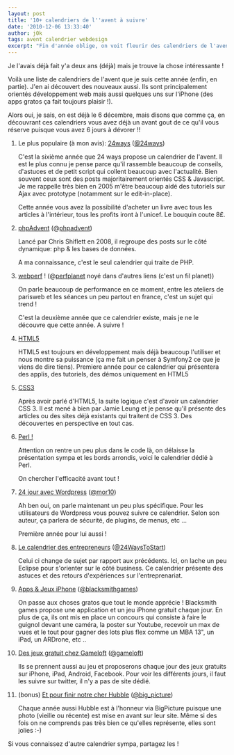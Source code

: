 ```yaml
---
layout: post
title: '10+ calendriers de l''avent à suivre'
date: '2010-12-06 13:33:40'
author: j0k
tags: avent calendrier webdesign
excerpt: "Fin d'année oblige, on voit fleurir des calendriers de l'avent un peu partout.Je vous en propose une dizaine (webdesign, php, html5, css3, iPhone, etc ..), en espérant vous en faire découvrir quelques uns !"
---
```


Je l'avais déjà fait y'a deux ans (déjà) mais je trouve la chose intéressante !

Voilà une liste de calendriers de l'avent que je suis cette année (enfin, en partie). J'en ai découvert des nouveaux aussi. Ils sont principalement orientés développement web mais aussi quelques uns sur l'iPhone (des apps gratos ça fait toujours plaisir !).

Alors oui, je sais, on est déjà le 6 décembre, mais disons que comme ça, en découvrant ces calendriers vous avez déjà un avant gout de ce qu'il vous réserve puisque vous avez 6 jours à dévorer !!

 1. Le plus populaire (à mon avis): [24ways][1] ([@24ways][2])

    C'est la sixième année que 24 ways propose un calendrier de l'avent. Il est le plus connu je pense parce qu'il rassemble beaucoup de conseils, d'astuces et de petit script qui collent beaucoup avec l'actualité. Bien souvent ceux sont des posts majoritairement orientés CSS & Javascript. Je me rappelle très bien en 2005 m'être beaucoup aidé des tutoriels sur Ajax avec prototype (notamment sur le edit-in-place).

    Cette année vous avez la possibilité d'acheter un livre avec tous les articles à l'intérieur, tous les profits iront à l'unicef. Le bouquin coute 8£.

 2. [phpAdvent][3] (@[phpadvent][4])

    Lancé par Chris Shiflett en 2008, il regroupe des posts sur le côté dynamique: php & les bases de données.

    A ma connaissance, c'est le seul calendrier qui traite de PHP.


 3. [webperf][5] ! (@[perfplanet][6] noyé dans d'autres liens (c'est un fil planet))

    On parle beaucoup de performance en ce moment, entre les ateliers de parisweb et les séances un peu partout en france, c'est un sujet qui trend !

    C'est la deuxième année que ce calendrier existe, mais je ne le découvre que cette année. A suivre !

 4. [HTML5][7]

    HTML5 est toujours en développement mais déjà beaucoup l'utiliser et nous montre sa puissance (ça me fait un penser à Symfony2 ce que je viens de dire tiens). Premiere année pour ce calendrier qui présentera des applis, des tutoriels, des démos uniquement en HTML5

 5. [CSS3][8]

    Après avoir parlé d'HTML5, la suite logique c'est d'avoir un calendrier CSS 3. Il est mené à bien par Jamie Leung et je pense qu'il présente des articles ou des sites déjà existants qui traitent de CSS 3. Des découvertes en perspective en tout cas.

 6. [Perl !][9]

     Attention on rentre un peu plus dans le code là, on délaisse la présentation sympa et les bords arrondis, voici le calendrier dédié à Perl.

     On chercher l'efficacité avant tout !

 7. [24 jour avec Wordpress][10] ([@mor10][11])

     Ah ben oui, on parle maintenant un peu plus spécifique. Pour les utilisateurs de Wordpress vous pouvez suivre ce calendrier. Selon son auteur, ça parlera de sécurité, de plugins, de menus, etc ...

     Première année pour lui aussi !

 8. [Le calendrier des entrepreneurs][12] ([@24WaysToStart][13])

    Celui ci change de sujet par rapport aux précédents. Ici, on lache un peu Eclipse pour s'orienter sur le côté business. Ce calendrier présente des astuces et des retours d'expériences sur l'entreprenariat.


 9. [Apps & Jeux iPhone][14] ([@blacksmithgames][15])

    On passe aux choses gratos que tout le monde apprécie ! Blacksmith games propose une application et un jeu iPhone gratuit chaque jour. En plus de ça, ils ont mis en place un concours qui consiste à faire le guignol devant une caméra, la poster sur Youtube, recevoir un max de vues et le tout pour gagner des lots plus flex comme un MBA 13", un iPad, un ARDrone, etc ..

 9. [Des jeux gratuit chez Gameloft][16] ([@gameloft][17])

    Ils se prennent aussi au jeu et proposerons chaque jour des jeux gratuits sur iPhone, iPad, Android, Facebook.
    Pour voir les différents jours, il faut les suivre sur twitter, il n'y a pas de site dédié.

 9. (bonus) [Et pour finir notre cher Hubble][18] ([@big_picture][19])

    Chaque année aussi Hubble est à l'honneur via BigPicture puisque une photo (vieille ou récente) est mise en avant sur leur site.
    Même si des fois on ne comprends pas très bien ce qu'elles représente, elles sont jolies :-)

Si vous connaissez d'autre calendrier sympa, partagez les !

  [1]: http://24ways.org/2010
  [2]: http://twitter.com/24ways
  [3]: http://phpadvent.org/2010
  [4]: http://twitter.com/phpadvent
  [5]: http://calendar.perfplanet.com/2010/
  [6]: http://twitter.com/perfplanet
  [7]: http://html5advent.com/
  [8]: http://www.jamieleung.co.uk/experiments/css3advent/
  [9]: http://perladvent.pm.org/2010/
  [10]: http://www.designisphilosophy.com/24-days-of-wordpress/24-days-of-wordpress-the-wordpress-advent-calendar/
  [11]: http://twitter.com/mor10
  [12]: http://24waystostart.com/2010/
  [13]: http://twitter.com/24WaysToStart
  [14]: http://appventcalendar.com/
  [15]: http://twitter.com/blacksmithgames
  [16]: http://blog.gameloft.com/index.php/2010/11/29/twitter-advent-calendar/
  [17]: http://twitter.com/gameloft
  [18]: http://www.boston.com/bigpicture/2010/12/2010_hubble_space_telescope_ad.html
  [19]: http://twitter.com/big_picture

